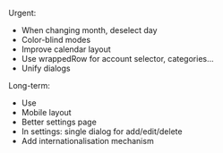 Urgent:
- When changing month, deselect day
- Color-blind modes
- Improve calendar layout
- Use wrappedRow for account selector, categories...
- Unify dialogs

Long-term:
- Use <dialog> for dialogs
- Mobile layout
- Better settings page
- In settings: single dialog for add/edit/delete
- Add internationalisation mechanism

